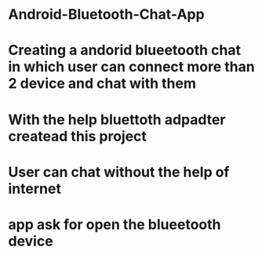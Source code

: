 # Android-Bluetooth-Chat-App
# Creating a andorid blueetooth chat in which user can connect more than 2 device and chat with them 
# With the help bluettoth adpadter createad this project
# User can chat without the help of internet
# app ask for open the blueetooth device

